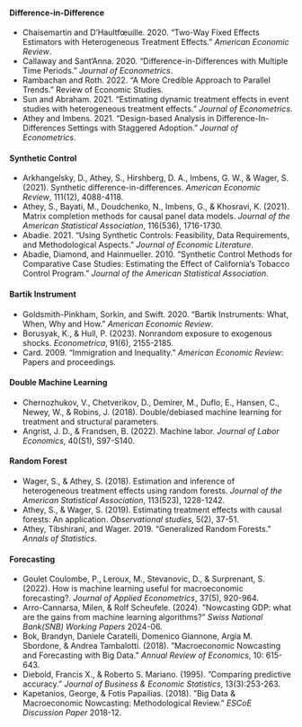 #### Difference-in-Difference
- Chaisemartin and D’Haultfœuille. 2020. “Two-Way Fixed Effects Estimators with Heterogeneous Treatment Effects.” *American Economic Review*.
- Callaway and Sant’Anna. 2020. “Difference-in-Differences with Multiple Time Periods.” *Journal of Econometrics*.
- Rambachan and Roth. 2022. “A More Credible Approach to Parallel Trends.” Review of Economic Studies.
- Sun and Abraham. 2021. “Estimating dynamic treatment effects in event studies with heterogeneous treatment effects.” *Journal of Econometrics*.
- Athey and Imbens. 2021. “Design-based Analysis in Difference-In-Differences Settings with Staggered Adoption.” *Journal of Econometrics*.

#### Synthetic Control
- Arkhangelsky, D., Athey, S., Hirshberg, D. A., Imbens, G. W., & Wager, S. (2021). Synthetic difference-in-differences. *American Economic Review*, 111(12), 4088-4118.
- Athey, S., Bayati, M., Doudchenko, N., Imbens, G., & Khosravi, K. (2021). Matrix completion methods for causal panel data models. *Journal of the American Statistical Association*, 116(536), 1716-1730.
- Abadie. 2021. “Using Synthetic Controls: Feasibility, Data Requirements, and Methodological Aspects.” *Journal of Economic Literature*.
- Abadie, Diamond, and Hainmueller. 2010. “Synthetic Control Methods for Comparative Case Studies: Estimating the Effect of California’s Tobacco Control Program.”
*Journal of the American Statistical Association*.

#### Bartik Instrument
- Goldsmith-Pinkham, Sorkin, and Swift. 2020. “Bartik Instruments: What, When, Why and How.” *American Economic Review*.
- Borusyak, K., & Hull, P. (2023). Nonrandom exposure to exogenous shocks. *Econometrica*, 91(6), 2155-2185.
- Card. 2009. “Immigration and Inequality.” *American Economic Review*: Papers and proceedings.

#### Double Machine Learning
- Chernozhukov, V., Chetverikov, D., Demirer, M., Duflo, E., Hansen, C., Newey, W., & Robins, J. (2018). Double/debiased machine learning for treatment and structural parameters.
- Angrist, J. D., & Frandsen, B. (2022). Machine labor. *Journal of Labor Economics*, 40(S1), S97-S140.

#### Random Forest
- Wager, S., & Athey, S. (2018). Estimation and inference of heterogeneous treatment effects using random forests. *Journal of the American Statistical Association*, 113(523), 1228-1242.
- Athey, S., & Wager, S. (2019). Estimating treatment effects with causal forests: An application. *Observational studies*, 5(2), 37-51.
- Athey, Tibshirani, and Wager. 2019. “Generalized Random Forests.” *Annals of Statistics*.

#### Forecasting
 - Goulet Coulombe, P., Leroux, M., Stevanovic, D., & Surprenant, S. (2022). How is machine learning useful for macroeconomic forecasting?. *Journal of Applied Econometrics*, 37(5), 920-964.
 - Arro-Cannarsa, Milen, & Rolf Scheufele. (2024). ”Nowcasting GDP: what are the gains from machine learning algorithms?” *Swiss National Bank(SNB) Working Papers* 2024-06.
 - Bok, Brandyn, Daniele Caratelli, Domenico Giannone, Argia M. Sbordone, & Andrea Tambalotti. (2018). ”Macroeconomic Nowcasting and Forecasting with Big Data.” *Annual Review of Economics*, 10: 615-643.
 - Diebold, Francis X., & Roberto S. Mariano. (1995). ”Comparing predictive accuracy.” *Journal of Business & Economic Statistics*, 13(3):253-263.
 - Kapetanios, George, & Fotis Papailias. (2018). ”Big Data & Macroeconomic Nowcasting: Methodological Review.” *ESCoE Discussion Paper* 2018-12.